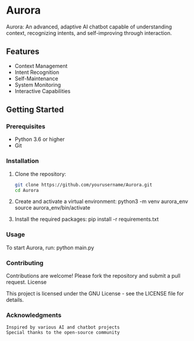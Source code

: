 # Aurora
Aurora: An advanced, adaptive AI chatbot capable of understanding context, recognizing intents, and self-improving through interaction.

## Features

- Context Management
- Intent Recognition
- Self-Maintenance
- System Monitoring
- Interactive Capabilities

## Getting Started

### Prerequisites

- Python 3.6 or higher
- Git

### Installation

1. Clone the repository:
   ```bash
   git clone https://github.com/yourusername/Aurora.git
   cd Aurora

2. Create and activate a virtual environment:
   python3 -m venv aurora_env
   source aurora_env/bin/activate

3. Install the required packages:
   pip install -r requirements.txt

### Usage

To start Aurora, run:
python main.py

### Contributing

Contributions are welcome! Please fork the repository and submit a pull request.
License

This project is licensed under the GNU License - see the LICENSE file for details.

### Acknowledgments

    Inspired by various AI and chatbot projects
    Special thanks to the open-source community
